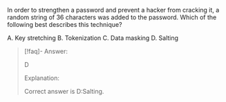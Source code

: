 
In order to strengthen a password and prevent a hacker from cracking it, a random string of 36 characters was added to the password. Which of the following best describes this technique? 

A. Key stretching 
B. Tokenization 
C. Data masking 
D. Salting

> [!faq]- Answer: 
> 
> D 
> 
> Explanation: 
> 
> Correct answer is D:Salting.

